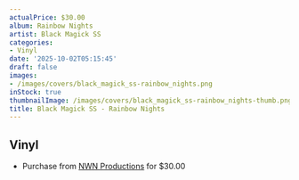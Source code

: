 ```yaml
---
actualPrice: $30.00
album: Rainbow Nights
artist: Black Magick SS
categories:
- Vinyl
date: '2025-10-02T05:15:45'
draft: false
images:
- /images/covers/black_magick_ss-rainbow_nights.png
inStock: true
thumbnailImage: /images/covers/black_magick_ss-rainbow_nights-thumb.png
title: Black Magick SS - Rainbow Nights
---
```


## Vinyl
* Purchase from [NWN Productions](http://shop.nwnprod.com/index.php?route=product/product&path=75&product_id=63571&sort=pd.name&order=ASC) for $30.00
